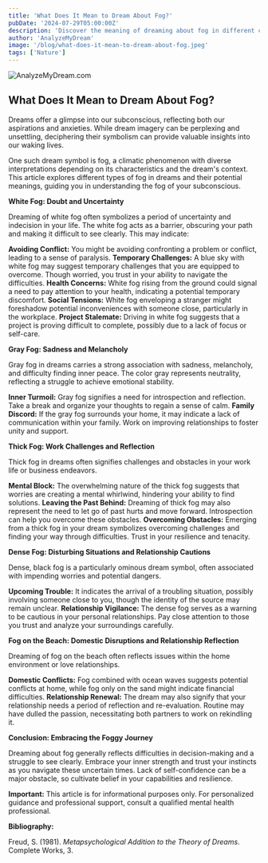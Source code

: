 ```yaml
---
title: 'What Does It Mean to Dream About Fog?'
pubDate: '2024-07-29T05:00:00Z'
description: 'Discover the meaning of dreaming about fog in different contexts, from white fog to fog on the beach.'
author: 'AnalyzeMyDream'
image: '/blog/what-does-it-mean-to-dream-about-fog.jpeg'
tags: ['Nature']
---
```


![AnalyzeMyDream.com](/blog/what-does-it-mean-to-dream-about-fog.jpeg)

## What Does It Mean to Dream About Fog?

Dreams offer a glimpse into our subconscious, reflecting both our aspirations and anxieties. While dream imagery can be perplexing and unsettling, deciphering their symbolism can provide valuable insights into our waking lives.  

One such dream symbol is fog, a climatic phenomenon with diverse interpretations depending on its characteristics and the dream's context. This article explores different types of fog in dreams and their potential meanings, guiding you in understanding the fog of your subconscious.

**White Fog: Doubt and Uncertainty**

Dreaming of white fog often symbolizes a period of uncertainty and indecision in your life. The white fog acts as a barrier, obscuring your path and making it difficult to see clearly. This may indicate:

**Avoiding Conflict:** You might be avoiding confronting a problem or conflict, leading to a sense of paralysis.
**Temporary Challenges:** A blue sky with white fog may suggest temporary challenges that you are equipped to overcome. Though worried, you trust in your ability to navigate the difficulties.
**Health Concerns:** White fog rising from the ground could signal a need to pay attention to your health, indicating a potential temporary discomfort.
**Social Tensions:** White fog enveloping a stranger might foreshadow potential inconveniences with someone close, particularly in the workplace.
**Project Stalemate:** Driving in white fog suggests that a project is proving difficult to complete, possibly due to a lack of focus or self-care.

**Gray Fog: Sadness and Melancholy**

Gray fog in dreams carries a strong association with sadness, melancholy, and difficulty finding inner peace. The color gray represents neutrality, reflecting a struggle to achieve emotional stability.

**Inner Turmoil:** Gray fog signifies a need for introspection and reflection. Take a break and organize your thoughts to regain a sense of calm.
**Family Discord:** If the gray fog surrounds your home, it may indicate a lack of communication within your family. Work on improving relationships to foster unity and support.

**Thick Fog: Work Challenges and Reflection**

Thick fog in dreams often signifies challenges and obstacles in your work life or business endeavors. 

**Mental Block:** The overwhelming nature of the thick fog suggests that worries are creating a mental whirlwind, hindering your ability to find solutions.
**Leaving the Past Behind:** Dreaming of thick fog may also represent the need to let go of past hurts and move forward. Introspection can help you overcome these obstacles.
**Overcoming Obstacles:** Emerging from a thick fog in your dream symbolizes overcoming challenges and finding your way through difficulties. Trust in your resilience and tenacity.

**Dense Fog: Disturbing Situations and Relationship Cautions**

Dense, black fog is a particularly ominous dream symbol, often associated with impending worries and potential dangers.

**Upcoming Trouble:**  It indicates the arrival of a troubling situation, possibly involving someone close to you, though the identity of the source may remain unclear.
**Relationship Vigilance:** The dense fog serves as a warning to be cautious in your personal relationships.  Pay close attention to those you trust and analyze your surroundings carefully.

**Fog on the Beach: Domestic Disruptions and Relationship Reflection**

Dreaming of fog on the beach often reflects issues within the home environment or love relationships.

**Domestic Conflicts:**  Fog combined with ocean waves suggests potential conflicts at home, while fog only on the sand might indicate financial difficulties.
**Relationship Renewal:**  The dream may also signify that your relationship needs a period of reflection and re-evaluation. Routine may have dulled the passion, necessitating both partners to work on rekindling it.

**Conclusion: Embracing the Foggy Journey**

Dreaming about fog generally reflects difficulties in decision-making and a struggle to see clearly. Embrace your inner strength and trust your instincts as you navigate these uncertain times. Lack of self-confidence can be a major obstacle, so cultivate belief in your capabilities and resilience.

**Important:** This article is for informational purposes only. For personalized guidance and professional support, consult a qualified mental health professional. 

**Bibliography:**

Freud, S. (1981). *Metapsychological Addition to the Theory of Dreams*. Complete Works, 3.